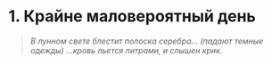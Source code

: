 # 1. Крайне маловероятный день

>_В лунном свете блестит полоска серебра…_
>_\(падают темные одежды\)_
>_…кровь льется литрами, и слышен крик._

